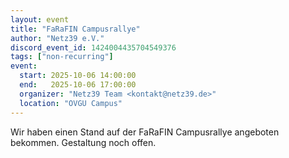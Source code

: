 ```yaml
---
layout: event
title: "FaRaFIN Campusrallye"
author: "Netz39 e.V."
discord_event_id: 1424004435704549376
tags: ["non-recurring"]
event:
  start: 2025-10-06 14:00:00 
  end:   2025-10-06 17:00:00 
  organizer: "Netz39 Team <kontakt@netz39.de>" 
  location: "OVGU Campus"
---
```

Wir haben einen Stand auf der FaRaFIN Campusrallye angeboten bekommen. Gestaltung noch offen.
<!-- event imported from discord manual changes may be overwritten -->
<!-- event imported from discord manual changes may be overwritten -->